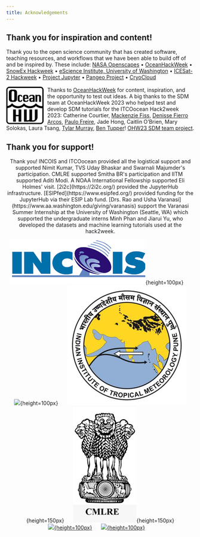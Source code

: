 ```yaml
---
title: Acknowledgements
---
```


## Thank you for inspiration and content!

Thank you to the open science community that has created software, teaching resources, and workflows that we have been able to build off of and be inspired by. These include: 
[NASA Openscapes](https://nasa-openscapes.github.io) &bullet; 
[OceanHackWeek](https://oceanhackweek.org) &bullet; 
[SnowEx Hackweek](https://snowex.hackweek.io/) &bullet; 
[eScience Institute, University of Washington](https://guidebook.hackweek.io/intro.html) &bullet; 
[ICESat-2 Hackweek](https://icesat-2-2022.hackweek.io/) &bullet;
[Project Jupyter](https://jupyter.org/) &bullet; 
[Pangeo Project](https://pangeo.io/) &bullet; 
[CryoCloud](https://cryointhecloud.com/)
<br/><br/>
<img src="images/ohw.png" width="100px" style="float: left; padding-right: 10px"> Thanks to [OceanHackWeek](https://oceanhackweek.org/) for content, inspiration, and the opportunity to test out ideas. A big thanks to the SDM team at OceanHackWeek 2023 who helped test and develop SDM tutorials for the ITCOocean Hack2week 2023: Catherine Courtier, [Mackenzie Fiss](https://github.com/mackenziefiss), [Denisse Fierro Arcos](https://github.com/lidefi87), [Paulo Freire](https://github.com/Pfreire29), Jade Hong, Caitlin O’Brien, Mary Solokas, Laura Tsang, [Tylar Murray](https://github.com/7yl4r), [Ben Tupper](https://github.com/btupper)! [OHW23 SDM team project](https://oceanhackweek.org/ohw23_proj_marinesdms/).

## Thank you for support!

<center>
Thank you! INCOIS and ITCOocean provided all the logistical support and supported Nimit Kumar, TVS Uday Bhaskar and Swarnali Majumder's participation. CMLRE supported Smitha BR's participation and IITM supported Aditi Modi. A NOAA International Fellowship supported Eli Holmes' visit. [2i2c](https://2i2c.org/) provided the JupyterHub infrastructure. [ESIPfed](https://www.esipfed.org/) provided funding for the JupyterHub via their ESIP Lab fund. [Drs. Rao and Usha Varanasi](https://www.aa.washington.edu/giving/varanasis) support the Varanasi Summer Internship at the University of Washington (Seattle, WA) which supported the undergraduate interns Minh Phan and Jiarui Yu, who developed the datasets and machine learning tutorials used at the hack2week.

![](images/incois.png){height=100px}<img width="20px">
![](https://www.fisheries.noaa.gov/themes/custom/noaa_components/images/NOAA_FISHERIES_logoH.png){height=100px}<img width="20px">
![](images/iitm.jpeg){height=150px}<img width="20px">
![](images/cmlre.jpeg){height=150px}
<br/>
[![](https://2i2c.org/media/logo.svg){height=100px}](https://2i2c.org)<img width="20px">
[![](https://www.esipfed.org/wp-content/uploads/2019/09/esip-logo-uptodate.transparent-background.png){height=100px}](https://www.esipfed.org)<img width="20px">
</center>